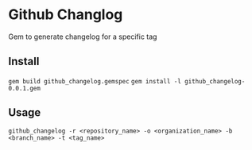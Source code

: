 Github Changlog
===============

Gem to generate changelog for a specific tag

Install
-------
`gem build github_changelog.gemspec`
`gem install -l github_changelog-0.0.1.gem`

Usage
-----
`github_changelog -r <repository_name> -o <organization_name> -b <branch_name> -t <tag_name>`